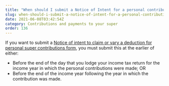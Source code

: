 ```yaml
---
title: "When should I submit a Notice of Intent for a personal contribution?"
slug: when-should-i-submit-a-notice-of-intent-for-a-personal-contribution
date: 2021-06-08T03:42:54Z
category: Contributions and payments to your super
order: 136
---
```


If you want to submit a [Notice of intent to claim or vary a deduction for personal super contributions form](http://www.ato.gov.au/uploadedFiles/Content/SPR/downloads/n71121-11-2014_js33406_w.pdf), you must submit this at the earlier of either: 

*   Before the end of the day that you lodge your income tax return for the income year in which the personal contributions were made; OR
*   Before the end of the income year following the year in which the contribution was made.
